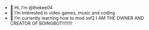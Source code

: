 - 👋 Hi, I’m @thekee04
- 👀 I’m interested in video games, music and coding
- 🌱 I’m currently learning how to mod ssf2
I AM THE OWNER AND CREATOR OF BOINGBOT!!!!!!!!

<!---
thekee04/thekee04 is a ✨ special ✨ repository because its `README.md` (this file) appears on your GitHub profile.
You can click the Preview link to take a look at your changes.
--->
